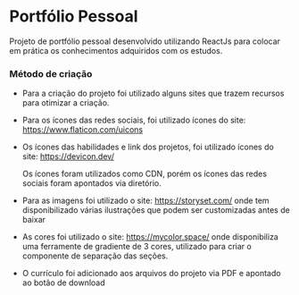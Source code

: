 # Portfólio Pessoal

Projeto de portfólio pessoal desenvolvido utilizando ReactJs para colocar em prática os conhecimentos adquiridos com os estudos.

### Método de criação

- Para a criação do projeto foi utilizado alguns sites que trazem recursos para otimizar a criação.

- Para os ícones das redes sociais, foi utilizado ícones do site: https://www.flaticon.com/uicons

- Os ícones das habilidades e link dos projetos, foi utilizado ícones do site: https://devicon.dev/

  Os ícones foram utilizados como CDN, porém os ícones das redes sociais foram apontados via diretório.

- Para as imagens foi utilizado o site: https://storyset.com/ onde tem disponibilizado várias ilustrações que podem ser customizadas antes de baixar

- As cores foi utilizado o site: https://mycolor.space/ onde disponibiliza uma ferramente de gradiente de 3 cores, utilizado para criar o componente de separação das seções.

- O currículo foi adicionado aos arquivos do projeto via PDF e apontado ao botão de download

